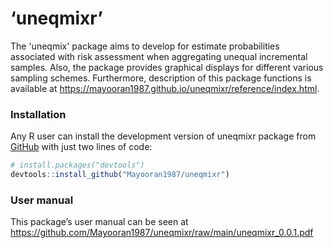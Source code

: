 <!-- [![Build Status](https://travis-ci.com/Mayooran1987/uneqmix.svg?branch=main)](https://travis-ci.com/Mayooran1987/uneqmixr)-->

<!-- <style> -->

<!-- body {text-align: justify} -->

<!-- </style> -->

# ‘uneqmixr’

The 'uneqmix' package aims to develop for estimate probabilities associated with risk assessment when aggregating unequal incremental samples. Also, the package provides graphical displays for different various sampling schemes. Furthermore, description of this package functions is available at <https://mayooran1987.github.io/uneqmixr/reference/index.html>.

<!-- (Note that the web page contains an older version of the package. The most recent version of the page, which is associated with the current version of the package, will be updated soon). -->

### Installation

Any R user can install the development version of uneqmixr package from [GitHub](https://github.com/) with just two lines of code:

``` r
# install.packages("devtools")
devtools::install_github("Mayooran1987/uneqmixr")
```

### User manual

This package’s user manual can be seen at <https://github.com/Mayooran1987/uneqmixr/raw/main/uneqmixr_0.0.1.pdf>

<!-- ### An analytical sample preparation process for microorganisms  -->

<!-- <center> -->

<!-- ![](C:/Users/mthevara/OneDrive - Massey University/Desktop/mixingsimulation/New folder/analytical_sample.png){width=80%} -->

<!-- </center> -->

<!-- The homogenisation occurs stage-by-stage in the powder-mixing process, which is illustrated in the following Figure. -->

<!-- ```{r, fig.cap="\\label{Figure 1} Explanation of the analytical sample preparation process for microorganisms testing"} -->

<!-- knitr::include_graphics("analytical_sample.pdf") -->

<!-- ``` -->
